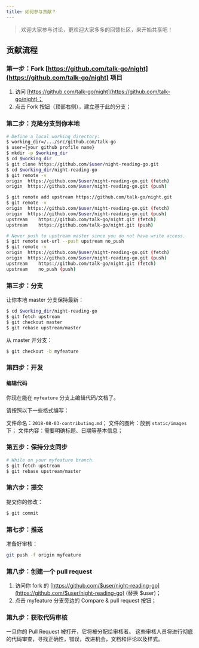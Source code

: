 ```yaml
---
title: 如何参与贡献？
---
```


>欢迎大家参与讨论，更欢迎大家多多的回馈社区，来开始共享吧！

## 贡献流程

### 第一步：Fork [https://github.com/talk-go/night](https://github.com/talk-go/night) 项目

1. 访问 [https://github.com/talk-go/night](https://github.com/talk-go/night)；
2. 点击 Fork 按钮（顶部右侧），建立基于此的分支；

### 第二步：克隆分支到你本地

```sh
# Define a local working directory:
$ working_dir=/.../src/github.com/talk-go
$ user={your github profile name}
$ mkdir -p $working_dir
$ cd $working_dir
$ git clone https://github.com/$user/night-reading-go.git
$ cd $working_dir/night-reading-go
$ git remote -v
origin	https://github.com/$user/night-reading-go.git (fetch)
origin	https://github.com/$user/night-reading-go.git (push)

$ git remote add upstream https://github.com/talk-go/night.git
$ git remote -v
origin	https://github.com/$user/night-reading-go.git (fetch)
origin	https://github.com/$user/night-reading-go.git (push)
upstream	https://github.com/talk-go/night.git (fetch)
upstream	https://github.com/talk-go/night.git (push)

# Never push to upstream master since you do not have write access.
$ git remote set-url --push upstream no_push
$ git remote -v
origin	https://github.com/$user/night-reading-go.git (fetch)
origin	https://github.com/$user/night-reading-go.git (push)
upstream	https://github.com/talk-go/night.git (fetch)
upstream	no_push (push)
```

### 第三步：分支

让你本地 master 分支保持最新：

```sh
$ cd $working_dir/night-reading-go
$ git fetch upstream
$ git checkout master
$ git rebase upstream/master
```

从 master 开分支：

```sh
$ git checkout -b myfeature
```

### 第四步：开发

#### 编辑代码

你现在能在 `myfeature` 分支上编辑代码/文档了。

请按照以下一些格式编写：

文件命名：`2018-08-03-contributing.md`；
文件的图片：放到 `static/images` 下；
文件内容：需要明确标题、日期等基本信息；

### 第五步：保持分支同步

```sh
# While on your myfeature branch.
$ git fetch upstream
$ git rebase upstream/master
```

### 第六步：提交

提交你的修改：

```sh
$ git commit
```

### 第七步：推送

准备好审核：

```sh
git push -f origin myfeature
```

### 第八步：创建一个 pull request

1. 访问你 fork 的 [https://github.com/$user/night-reading-go](https://github.com/$user/night-reading-go) (替换 $user)；
2. 点击 myfeature 分支旁边的 Compare & pull request 按钮；

### 第九步：获取代码审核

一旦你的 Pull Request 被打开，它将被分配给审核者。
这些审核人员将进行彻底的代码审查，寻找正确性，错误，改进机会，文档和评论以及样式。

